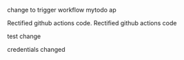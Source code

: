 change to trigger workflow
mytodo ap

Rectified github actions code.
Rectified github actions code

test change

credentials changed


